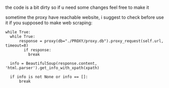 the code is a bit dirty so if u need some changes feel free to make it

sometime the proxy have reachable website, i suggest to check before use it if you supposed to make web scraping:
```
while True:
  while True:
      response = proxy(db="./PROXY/proxy.db").proxy_request(self.url, timeout=8)
        if response:
          break

  info = BeautifulSoup(response.content, 'html.parser').get_info_with_xpath(xpath)
  
  if info is not None or info == []:
      break
```
